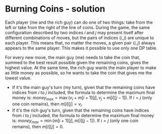 # Burning Coins - solution

Each player (me and the rich guy) can do one of two things: take from the left or take from the right of the line of coins. During the game, the same configuration described by two indices $i$ and $j$ may present itself after different combinations of moves, but the pairs of indices $(i, j)$ are unique to each player. This means that, no matter the moves, a given pair $(i, j)$ always appears to the same player. This makes it possible to use only one DP table.

For every new move, the main guy (me) needs to take the coin that, summed to the best result possible given the remaining coins, gives the highest value. At the same time, the rich guy wants the main player to make as little money as possible, so he wants to take the coin that gives me the lowest value.

- If it's the main guy's turn (my turn), given that the remaining coins have indices from $i$ to $j$ included, the formula to determine the maximum final money is: $money_{max} = \max(v_i + m[i+1][j], v_j + m[i][j-1])$. If $i = j$ (only one coin remains), then $m[i][j] = v_i$.
- If it's the rich guy's turn, given that the remaining coins have indices from $i$ to $j$ included, the formula to determine the maximum final money is: $money_{max} = \min(m[i+1][j], m[i][j-1])$. If $i = j$ (only one coin remains), then $m[i][j] = 0$.